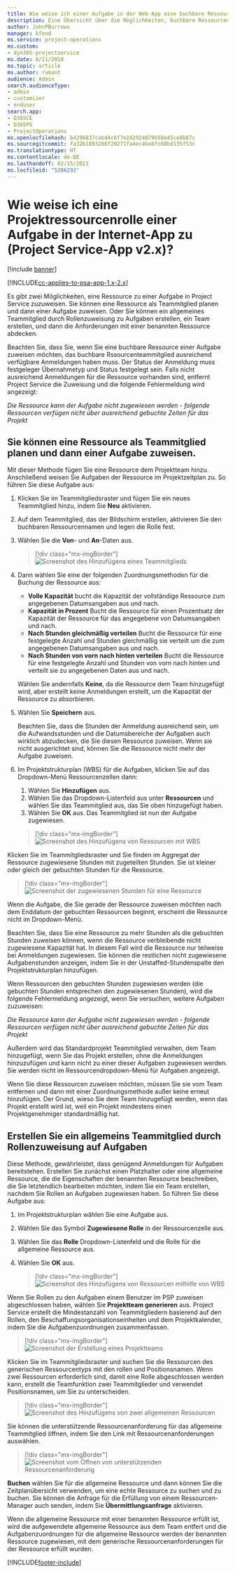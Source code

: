 ```yaml
---
title: Wie weise ich einer Aufgabe in der Web-App eine buchbare Ressource zu?
description: Eine Übersicht über die Möglichkeiten, buchbare Ressourcen zuzuweisen.
author: JohnPBurrows
manager: kfend
ms.service: project-operations
ms.custom:
- dyn365-projectservice
ms.date: 8/21/2018
ms.topic: article
ms.author: rumant
audience: Admin
search.audienceType:
- admin
- customizer
- enduser
search.app:
- D365CE
- D365PS
- ProjectOperations
ms.openlocfilehash: b4296837cabd4c6f7e2d2924079658e45ce8b87c
ms.sourcegitcommit: fa32b1893286f20271fa4ec4be8fc68bd135f53c
ms.translationtype: HT
ms.contentlocale: de-DE
ms.lasthandoff: 02/15/2021
ms.locfileid: "5286292"
---
```

# <a name="how-do-i-assign-a-bookable-resource-to-a-task-in-the-web-app-project-service-app-v2x"></a>Wie weise ich eine Projektressourcenrolle einer Aufgabe in der Internet-App zu (Project Service-App v2.x)?

[!include [banner](../includes/psa-now-project-operations.md)]

[!INCLUDE[cc-applies-to-psa-app-1.x-2.x](../includes/cc-applies-to-psa-app-1x-2x.md)]

Es gibt zwei Möglichkeiten, eine Ressource zu einer Aufgabe in Project Service zuzuweisen. Sie können eine Ressource als Teammitglied planen und dann einer Aufgabe zuweisen. Oder Sie können ein allgemeines Teammitglied durch Rollenzuweisung zu Aufgaben erstellen, ein Team erstellen, und dann die Anforderungen mit einer benannten Ressource abdecken.

Beachten Sie, dass Sie, wenn Sie eine buchbare Ressource einer Aufgabe zuweisen möchten, das buchbare Rssourcenteammitglied ausreichend verfügbare Anmeldungen haben muss. Der Status der Anmeldung muss festgeleger Übernahmetyp und Status festgelegt sein. Falls nicht ausreichend Anmeldungen für die Ressource vorhanden sind, entfernt Project Service die Zuweisung und die folgende Fehlermeldung ‏wird angezeigt:

*Die Ressource kann der Aufgabe nicht zugewiesen werden - folgende Ressourcen verfügen nicht über ausreichend gebuchte Zeiten für das Projekt*

## <a name="book-a-resource-as-a-team-member-and-then-assign-the-resource-to-a-task"></a>Sie können eine Ressource als Teammitglied planen und dann einer Aufgabe zuweisen.

Mit dieser Methode fügen Sie eine Ressource dem Projektteam hinzu. Anschließend weisen Sie Aufgaben der Ressource im Projektzeitplan zu. So führen Sie diese Aufgabe aus:
1.  Klicken Sie im Teammitgliedsraster und fügen Sie ein neues Teammitglied hinzu, indem Sie **Neu** aktivieren.
2.  Auf dem Teammitglied, das der Bildschirm erstellen, aktivieren Sie den buchbaren Ressourcennamen und legen die Rolle fest.
3.  Wählen Sie die **Von**- und **An**-Daten aus.

    > [!div class="mx-imgBorder"] 
    > ![Screenshot des Hinzufügens eines Teammitglieds](media/FAQ-Resources-to-Tasks2-1.png "Screenshot des Hinzufügens eines Teammitglieds")
 
4.  Dann wählen Sie eine der folgenden Zuordnungsmethoden für die Buchung der Ressource aus:
    - **Volle Kapazität** bucht die Kapazität der vollständige Ressource zum angegebenen Datumsangaben aus und nach.
    - **Kapazität in Prozent** Bucht die Ressource für einen Prozentsatz der Kapazität der Ressource für das angegebene von Datumsangaben und nach.
    - **Nach Stunden gleichmäßig verteilen** Bucht die Ressource für eine festgelegte Anzahl und Stunden gleichmäßig sie verteilt um die zum angegebenen Datumsangaben aus und nach.
    - **Nach Stunden von vorn nach hinten verteilen** Bucht die Ressource für eine festgelegte Anzahl und Stunden von vorn nach hinten und verteilt sie zu angegebenen Daten aus und nach.

    Wählen Sie andernfalls **Keine**, da die Ressource dem Team hinzugefügt wird, aber erstellt keine Anmeldungen erstellt, um die Kapazität der Ressource zu absorbieren.
5.  Wählen Sie **Speichern** aus.

    Beachten Sie, dass die Stunden der Anmeldung ausreichend sein, um die Aufwandsstunden und die Datumsbereiche der Aufgaben auch wirklich abzudecken, die Sie diesen Ressource zuweisen. Wenn sie nicht ausgerichtet sind, können Sie die Ressource nicht mehr der Aufgabe zuweisen.

6.  Im Projektstrukturplan (WBS) für die Aufgaben, klicken Sie auf das Dropdown-Menü Ressourcenzellen dann: 

    1. Wählen Sie **Hinzufügen** aus.
    2. Wählen Sie das Dropdown-Listenfeld aus unter **Ressourcen** und wählen Sie das Teammitglied aus, das Sie oben hinzugefügt haben.
    3. Wählen Sie **OK** aus. Das Teammitglied ist nun der Aufgabe zugewiesen.

    > [!div class="mx-imgBorder"] 
    > ![Screenshot des Hinzufügens von Ressourcen mit WBS](media/FAQ-Resources-to-Tasks2-2.png "Screenshot des Hinzufügens von Ressourcen mit WBS")
 
Klicken Sie im Teammitgliedsraster und Sie finden im Aggregat der Ressource zugewiesene Stunden mit zugeteilten Stunden. Sie ist kleiner oder gleich der gebuchten Stunden für die Ressource. 

> [!div class="mx-imgBorder"] 
> ![Screenshot der zugewiesenen Stunden für eine Ressource](media/FAQ-Resources-to-Tasks2-3.png "Screenshot der zugewiesenen Stunden für eine Ressource")
 
Wenn die Aufgabe, die Sie gerade der Ressource zuweisen möchten nach dem Enddatum der gebuchten Ressourcen beginnt, erscheint die Ressource nicht im Dropdown-Menü.

Beachten Sie, dass Sie eine Ressource zu mehr Stunden als die gebuchten Stunden zuweisen können, wenn die Ressource verbleibende nicht zugewiesene Kapazität hat. In diesem Fall wird die Ressource nur teilweise bei Anmeldungen zugewiesen. Sie können die restlichen nicht zugewiesene Aufgabenstunden anzeigen, indem Sie in der Unstaffed-Stundenspalte den Projektstrukturplan hinzufügen.

Wenn Ressourcen den gebuchten Stunden zugewiesen werden (die gebuchten Stunden entsprechen den zugewiesenen Stunden), wird die folgende Fehlermeldung angezeigt, wenn Sie versuchen, weitere Aufgaben zuzuweisen:

*Die Ressource kann der Aufgabe nicht zugewiesen werden - folgende Ressourcen verfügen nicht über ausreichend gebuchte Zeiten für das Projekt*

Außerdem wird das Standardprojekt Teammitglied verwalten, dem Team hinzugefügt, wenn Sie das Projekt erstellen, ohne die Anmeldungen hinzuzufügen und kann nicht zu einer dieser Aufgaben zugewiesen werden. Sie werden nicht im Ressourcendropdown-Menü für Aufgaben angezeigt.

Wenn Sie diese Ressourcen zuweisen möchten, müssen Sie sie vom Team entfernen und dann mit einer Zuordnungsmethode außer keine erneut hinzufügen. Der Grund, wieso Sie dem Team hinzugefügt werden, wenn das Projekt erstellt wird ist, weil ein Projekt mindestens einen Projektgenehmiger standardmäßig hat.

## <a name="create-a-generic-team-member-through-role-assignment-on-tasks"></a>Erstellen Sie ein allgemeins Teammitglied durch Rollenzuweisung auf Aufgaben

Diese Methode, gewährleistet, dass genügend Anmeldungen für Aufgaben bereitstehen. Erstellen Sie zunächst einen Platzhalter oder eine allgemeine Ressource, die die Eigenschaften der benannten Ressource beschreiben, die Sie letztendlich bearbeiten möchten, indem Sie ein Team erstellen, nachdem Sie Rollen an Aufgaben zugewiesen haben. So führen Sie diese Aufgabe aus:

1. Im Projektstrukturplan wählen Sie eine Aufgabe aus.
2. Wählen Sie das Symbol **Zugewiesene Rolle** in der Ressourcenzelle aus.
3. Wählen Sie das **Rolle** Dropdown-Listenfeld und die Rolle für die allgemeine Ressource aus.
4. Wählen Sie **OK** aus.

    > [!div class="mx-imgBorder"] 
    > ![Screenshot des Hinzufügens von Ressourcen mithilfe von WBS](media/FAQ-Resources-to-Tasks2-4.png "Screenshot des Hinzufügens von Ressourcen mithilfe von WBS")
 
Wenn Sie Rollen zu den Aufgaben einem Benutzer im PSP zuweisen abgeschlossen haben, wählen Sie **Projektteam generieren** aus. Project Service erstellt die Mindestanzahl von Teammitgliedern basierend auf den Rollen, den Beschaffungsorganisationseinheiten und dem Projektkalender, indem Sie die Aufgabenzuordnungen zusammenfassen.

> [!div class="mx-imgBorder"] 
> ![Screenshot der Erstellung eines Projektteams](media/FAQ-Resources-to-Tasks2-5.png "Screenshot der Erstellung eines Projektteams")
 
Klicken Sie im Teammitgliedsraster und suchen Sie die Ressourcen des generischen Ressourcentyps mit den rollen und Positionsnamen. Wenn zwei Ressourcen erforderlich sind, damit eine Rolle abgeschlossen werden kann, erstellt die Teamfunktion zwei Teammitglieder und verwendet Positionsnamen, um Sie zu unterscheiden.

> [!div class="mx-imgBorder"] 
> ![Screenshot des Hinzufügens von zwei allgemeinen Ressourcen](media/FAQ-Resources-to-Tasks2-6.png "Screenshot des Hinzufügens von zwei allgemeinen Ressourcen")
 
Sie können die unterstützende Ressourcenanforderung für das allgemeine Teammitglied öffnen, indem Sie den Link mit Ressourcenanforderungen auswählen.

> [!div class="mx-imgBorder"] 
> ![Screenshot vom Öffnen von unterstützenden Ressourcenanforderung](media/FAQ-Resources-to-Tasks2-7.png "Screenshot vom Öffnen von unterstützenden Ressourcenanforderung")

**Buchen** wählen Sie für die allgemeine Ressource und dann können Sie die Zeitplanübersicht verwenden, um eine echte Ressource zu suchen und zu buchen. Sie können die Anfrage für die Erfüllung von einem Ressourcen-Manager auch senden, indem Sie **Übermittlungsanfrage** aktivieren.

Wenn die allgemeine Ressource mit einer benannten Ressource erfüllt ist, wird die aufgewendete allgemeine Ressource aus dem Team entfert und die Aufgabenzuordnungen für die allgemeine Ressource werden der benannten Ressource zugewiesen, mit dem generische Ressourcenanforderungen für der Ressource erfüllt wurden.
 



[!INCLUDE[footer-include](../includes/footer-banner.md)]